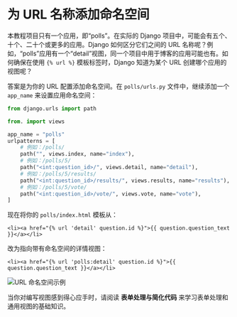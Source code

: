 # 为 URL 名称添加命名空间

本教程项目只有一个应用，即“polls”。在实际的 Django 项目中，可能会有五个、十个、二十个或更多的应用。Django 如何区分它们之间的 URL 名称呢？例如，“polls”应用有一个“detail”视图，同一个项目中用于博客的应用可能也有。如何确保在使用 `{% url %}` 模板标签时，Django 知道为某个 URL 创建哪个应用的视图呢？

答案是为你的 URL 配置添加命名空间。在 `polls/urls.py` 文件中，继续添加一个 `app_name` 来设置应用命名空间：

```python
from django.urls import path

from. import views

app_name = "polls"
urlpatterns = [
    # 例如：/polls/
    path("", views.index, name="index"),
    # 例如：/polls/5/
    path("<int:question_id>/", views.detail, name="detail"),
    # 例如：/polls/5/results/
    path("<int:question_id>/results/", views.results, name="results"),
    # 例如：/polls/5/vote/
    path("<int:question_id>/vote/", views.vote, name="vote"),
]
```

现在将你的 `polls/index.html` 模板从：

```html+django
<li><a href="{% url 'detail' question.id %}">{{ question.question_text }}</a></li>
```

改为指向带有命名空间的详情视图：

```html+django
<li><a href="{% url 'polls:detail' question.id %}">{{ question.question_text }}</a></li>
```

![URL 命名空间示例](../assets/20230908-09-58-22-qkl9l0DT.png)

当你对编写视图感到得心应手时，请阅读 **表单处理与简化代码** 来学习表单处理和通用视图的基础知识。
